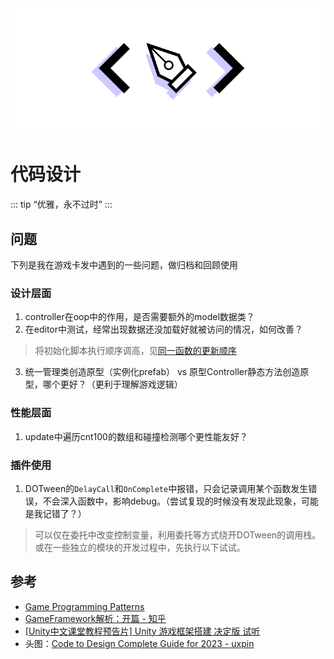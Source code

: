 <img src="../img/code-design.png">

# 代码设计
::: tip
“优雅，永不过时”
:::

## 问题

下列是我在游戏卡发中遇到的一些问题，做归档和回顾使用

### 设计层面

1. controller在oop中的作用，是否需要额外的model数据类？
2. 在editor中测试，经常出现数据还没加载好就被访问的情况，如何改善？
> 将初始化脚本执行顺序调高，见[同一函数的更新顺序](../UnityComponent/Lifetime.html#同一函数的更新顺序)

3. 统一管理类创造原型（实例化prefab） vs 原型Controller静态方法创造原型，哪个更好？（更利于理解游戏逻辑）

### 性能层面

1. update中遍历cnt100的数组和碰撞检测哪个更性能友好？

### 插件使用

1. DOTween的`DelayCall`和`OnComplete`中报错，只会记录调用某个函数发生错误，不会深入函数中，影响debug。（尝试复现的时候没有发现此现象，可能是我记错了？）
> 可以仅在委托中改变控制变量，利用委托等方式绕开DOTween的调用栈。或在一些独立的模块的开发过程中，先执行以下试试。

## 参考
- [Game Programming Patterns](https://gameprogrammingpatterns.com/)
- [GameFramework解析：开篇 - 知乎](https://zhuanlan.zhihu.com/p/426136370)
- [[Unity中文课堂教程预告片] Unity 游戏框架搭建 决定版 试听](https://www.bilibili.com/video/BV1wh411U7X6)
- 头图：[Code to Design Complete Guide for 2023 - uxpin](https://www.uxpin.com/studio/blog/code-to-design-guide/)